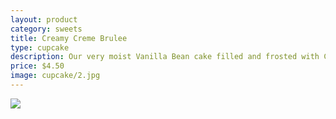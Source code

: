 ```yaml
---
layout: product
category: sweets
title: Creamy Creme Brulee
type: cupcake
description: Our very moist Vanilla Bean cake filled and frosted with Creme Brulee Buttercream, sprinkled with Raw Sugar.
price: $4.50
image: cupcake/2.jpg
---
```


![]({{site.baseurl}}/images/cupcake/2.jpg)

